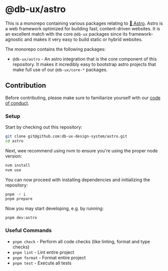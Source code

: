 # @db-ux/astro

This is a monorepo containing various packages relating to [🚀 Astro](https://astro.build/). Astro is a web framework optimized for building fast, content-driven websites. It is an excellent match with the core `@db-ux` packages since its framework-agnostic and makes it very easy to build static or hybrid websites.

The monorepo contains the following packages:

- `@db-ux/astro` - An astro integration that is the core component of this repository. It makes it incredibly easy to bootstrap astro projects that make full use of our `@db-ux/core-*` packages.

## Contribution

Before contributing, please make sure to familiarize yourself with our [code of conduct](CODE-OF-CONDUCT.md).

### Setup

Start by checking out this repository:

```bash
git clone git@github.com:db-ux-design-system/astro.git
cd astro
```

Next, wee recommend using nvm to ensure you're using the proper node version:

```bash
nvm install
nvm use
```

You can now proceed with installing dependencies and initializing the repository:

```bash
pnpm -r i
pnpm prepare
```

Now you may start developing, e.g. by running:

```bashe
pnpm dev:astro
```

### Useful Commands

- `pnpm check` - Perform all code checks (like linting, format and type checks)
- `pnpm lint` - Lint entire project
- `pnpm format` - Format entire project
- `pnpm test` - Execute all tests
